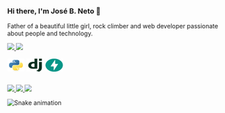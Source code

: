 ### Hi there, I'm José B. Neto 👋

Father of a beautiful little girl, rock climber and web developer passionate about people and technology.

<div>
  <a href="https://github.com/josebsneto">
    <img height="180em" src="https://github-readme-stats.vercel.app/api?username=josebsneto&show_icons=true&theme=dark&include_all_commits=true&count_private=true"/>
    <img height="180em" src="https://github-readme-stats.vercel.app/api/top-langs/?username=josebsneto&layout=compact&langs_count=7&theme=dark"/>
  </a>
</div>
  
  
<div style="display: inline_block"><br>
  <img align="center" alt="Js" height="30" width="40" src="https://github.com/devicons/devicon/blob/master/icons/python/python-original.svg">
  <img align="center" alt="Ts" height="30" width="40" src="https://github.com/devicons/devicon/blob/master/icons/django/django-plain.svg">
  <img align="center" alt="React" height="30" width="40" src="https://github.com/devicons/devicon/blob/master/icons/fastapi/fastapi-plain.svg">
</div>
  
  ##
 
<div> 
  <a href="https://www.instagram.com/josebernardinoneto/" target="_blank">
    <img src="https://img.shields.io/badge/-Instagram-%23E4405F?style=for-the-badge&logo=instagram&logoColor=white">
  </a>
  <a href="https://www.linkedin.com/in/jose-bernardino-neto-98407b66/" target="_blank">
    <img src="https://img.shields.io/badge/-LinkedIn-%230077B5?style=for-the-badge&logo=linkedin&logoColor=white">
  </a> 
  <a href = "mailto:josebernardinoneto@gmail.com" target="_blank">
    <img src="https://img.shields.io/badge/-Gmail-%23333?style=for-the-badge&logo=gmail&logoColor=white">
  </a>
  
  
 
  ![Snake animation]()
 
</div>
